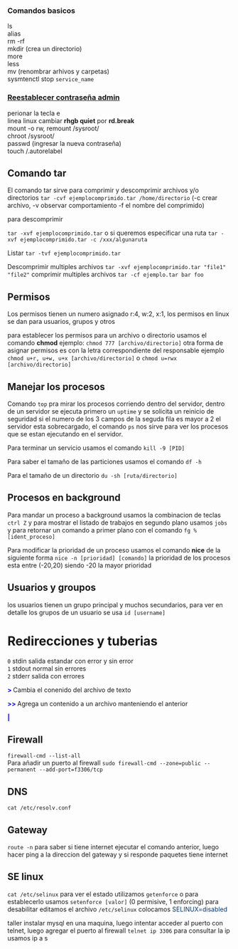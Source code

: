 ### Comandos  basicos

ls<br>
alias<br>
rm -rf<br>
mkdir (crea un directorio) <br>
more <br>
less <br>
mv (renombrar arhivos y carpetas)<br>
sysmtenctl stop `service_name`

###  <a href="https://www.rootusers.com/how-to-reset-root-user-password-in-centos-rhel-7/">Reestablecer contraseña admin</a>
perionar la tecla e
<br> linea linux
cambiar <b>rhgb quiet</b> por <b>rd.break</b><br>
mount -o rw, remount /sysroot/<br>
chroot /sysroot/<br>
passwd (ingresar la nueva contraseña)<br>
touch /.autorelabel

## Comando tar
El comando tar sirve para comprimir y descomprimir archivos y/o directorios
`tar -cvf ejemplocomprimido.tar /home/directorio` (-c crear archivo, -v observar comportamiento -f el nombre del comprimido)

para descomprimir <br>

`tar -xvf ejemplocomprimido.tar` o si queremos especificar una ruta `tar -xvf ejemplocomprimido.tar -c /xxx/algunaruta`

Listar `tar -tvf ejemplocomprimido.tar`

Descomprimir multiples archivos `tar -xvf ejemplocomprimido.tar "file1" "file2"` comprimir multiples archivos
`tar -cf ejemplo.tar bar foo`

## Permisos
Los permisos tienen un numero asignado r:4, w:2, x:1, los permisos en linux  se dan para usuarios, grupos y otros

para establecer los permisos para un archivo o directorio usamos el comando <b>chmod</b> ejemplo: `chmod 777 [archivo/directorio]` otra forma de asignar permisos es con la letra correspondiente del responsable ejemplo `chmod u+r, u+w, u+x [archivo/directorio]` o `chmod u=rwx [archivo/directorio]`

## Manejar los procesos

Comando `top` pra mirar los procesos corriendo dentro del servidor, dentro de un servidor se ejecuta primero un `uptime` y se solicita un reinicio de seguridad si el numero de los 3 campos de la seguda fila es mayor a 2 el servidor esta sobrecargado, el comando `ps` nos sirve para ver los procesos que se estan ejecutando en el servidor.

Para terminar un servicio usamos el comando `kill -9 [PID]`

Para saber el tamaño de las particiones usamos el comando `df -h`

Para el tamaño de un directorio `du -sh [ruta/directorio]`


## Procesos en background

Para mandar un proceso a background usamos la combinacion de teclas `ctrl Z` y para mostrar el listado de trabajos en segundo plano usamos `jobs` y para retornar un comando a primer plano con el comando `fg %[ident_proceso]`

Para  modificar la prioridad de un proceso usamos el comando <b>nice</b> de la siguiente forma  `nice -n [prioridad] [comando]` la prioridad de los procesos esta entre (-20,20) siendo -20 la mayor prioridad

## Usuarios y groupos
los usuarios tienen un grupo principal y muchos secundarios, para ver en detalle los grupos de un usuario se usa `id [username]`

# Redirecciones y tuberias

`0` stdin salida estandar con error y sin error <br>
`1` stdout normal sin errores <br>
`2` stderr salida con errores <br>

<b style="color:blue" > > </b> Cambia el conenido del archivo de texto

<b  style="color:blue"> >> </b> Agrega un contenido a un archivo manteniendo el anterior

<b  style="color:blue">|</b>

## Firewall
`firewall-cmd --list-all`
<br> Para añadir un puerto al firewall 
`sudo firewall-cmd --zone=public --permanent --add-port=f3306/tcp`

## DNS
`cat /etc/resolv.conf`

## Gateway
`route -n`
para saber si tiene internet ejecutar el comando anterior, luego hacer ping a la direccion del gateway y si responde paquetes  tiene internet

## SE linux
`cat /etc/selinux`
para ver el estado utilizamos `getenforce` o para establecerlo usamos `setenforce [valor]` (0 permisive, 1 enforcing) para desabilitar editamos el archivo `/etc/selinux` colocamos <span style="color: #063970">
SELINUX=disabled</span>


taller instalar mysql en una maquina, luego intentar acceder al puerto con telnet, luego agregar el puerto al firewall `telnet ip 3306`
para consultar la ip usamos ip a s